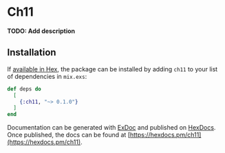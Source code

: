 # Ch11

**TODO: Add description**

## Installation

If [available in Hex](https://hex.pm/docs/publish), the package can be installed
by adding `ch11` to your list of dependencies in `mix.exs`:

```elixir
def deps do
  [
    {:ch11, "~> 0.1.0"}
  ]
end
```

Documentation can be generated with [ExDoc](https://github.com/elixir-lang/ex_doc)
and published on [HexDocs](https://hexdocs.pm). Once published, the docs can
be found at [https://hexdocs.pm/ch11](https://hexdocs.pm/ch11).

